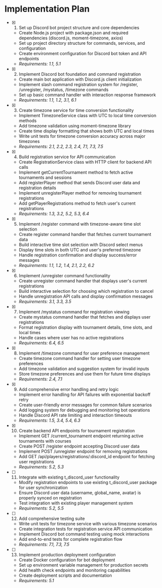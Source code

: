 # Implementation Plan

- [x] 1. Set up Discord bot project structure and core dependencies
  - Create Node.js project with package.json and required dependencies (discord.js, moment-timezone, axios)
  - Set up project directory structure for commands, services, and configuration
  - Create environment configuration for Discord bot token and API endpoints
  - _Requirements: 1.1, 5.1_

- [x] 2. Implement Discord bot foundation and command registration
  - Create main bot application with Discord.js client initialization
  - Implement slash command registration system for /register, /unregister, /mystatus, /timezone commands
  - Set up basic command handler with interaction response framework
  - _Requirements: 1.1, 1.2, 3.1, 6.1_

- [x] 3. Create timezone service for time conversion functionality
  - Implement TimezoneService class with UTC to local time conversion methods
  - Add timezone validation using moment-timezone library
  - Create time display formatting that shows both UTC and local times
  - Write unit tests for timezone conversion accuracy across major timezones
  - _Requirements: 2.1, 2.2, 2.3, 2.4, 7.1, 7.3, 7.5_

- [x] 4. Build registration service for API communication
  - Create RegistrationService class with HTTP client for backend API calls
  - Implement getCurrentTournament method to fetch active tournaments and sessions
  - Add registerPlayer method that sends Discord user data and registration details
  - Implement unregisterPlayer method for removing tournament registrations
  - Add getPlayerRegistrations method to fetch user's current registrations
  - _Requirements: 1.3, 3.2, 5.2, 5.3, 6.4_

- [x] 5. Implement /register command with timezone-aware time slot selection
  - Create register command handler that fetches current tournament data
  - Build interactive time slot selection with Discord select menus
  - Display time slots in both UTC and user's preferred timezone
  - Handle registration confirmation and display success/error messages
  - _Requirements: 1.1, 1.2, 1.4, 2.1, 2.2, 6.2_

- [x] 6. Implement /unregister command functionality
  - Create unregister command handler that displays user's current registrations
  - Build interactive selection for choosing which registration to cancel
  - Handle unregistration API calls and display confirmation messages
  - _Requirements: 3.1, 3.3, 3.5_

- [x] 7. Implement /mystatus command for registration viewing
  - Create mystatus command handler that fetches and displays user registrations
  - Format registration display with tournament details, time slots, and local times
  - Handle cases where user has no active registrations
  - _Requirements: 6.4, 6.5_

- [x] 8. Implement /timezone command for user preference management
  - Create timezone command handler for setting user timezone preferences
  - Add timezone validation and suggestion system for invalid inputs
  - Store timezone preferences and use them for future time displays
  - _Requirements: 2.4, 7.1_

- [x] 9. Add comprehensive error handling and retry logic
  - Implement error handling for API failures with exponential backoff retry
  - Create user-friendly error messages for common failure scenarios
  - Add logging system for debugging and monitoring bot operations
  - Handle Discord API rate limiting and interaction timeouts
  - _Requirements: 1.5, 3.4, 5.4, 6.3_

- [x] 10. Create backend API endpoints for tournament registration
  - Implement GET /current_tournament endpoint returning active tournaments with courses
  - Create POST /register endpoint accepting Discord user data
  - Implement POST /unregister endpoint for removing registrations
  - Add GET /api/players/registrations/:discord_id endpoint for fetching user registrations
  - _Requirements: 5.2, 5.3_

- [ ] 11. Integrate with existing t_discord_user functionality
  - Modify registration endpoints to use existing t_discord_user package for user synchronization
  - Ensure Discord user data (username, global_name, avatar) is properly synced on registration
  - Test integration with existing player management system
  - _Requirements: 5.2, 5.5_

- [ ] 12. Add comprehensive testing suite
  - Write unit tests for timezone service with various timezone scenarios
  - Create integration tests for registration service API communication
  - Implement Discord bot command testing using mock interactions
  - Add end-to-end tests for complete registration flow
  - _Requirements: 7.1, 7.3, 7.5_

- [ ] 13. Implement production deployment configuration
  - Create Docker configuration for bot deployment
  - Set up environment variable management for production secrets
  - Add health check endpoints and monitoring capabilities
  - Create deployment scripts and documentation
  - _Requirements: 5.1_